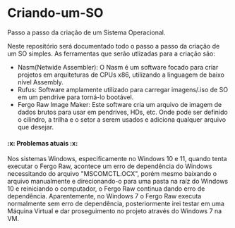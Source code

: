 # Criando-um-SO
Passo a passo da criação de um Sistema Operacional.

Neste repositório será documentado todo o passo a passo da criação de um SO simples. As ferramentas que serão utlizadas para a criação são:
- Nasm(Netwide Assembler): O Nasm é um software focado para criar projetos em arquiteturas de CPUs x86, utilizando a linguagem de baixo nível Assembly.
- Rufus: Software amplamente utilizado para carregar imagens/.iso de SO em um pendrive para torná-lo bootável.
- Fergo Raw Image Maker: Este software cria um arquivo de imagem de dados brutos para usar em pendrives, HDs, etc. Onde pode ser definido o cilindro, a trilha e o setor a serem usados ​​e adiciona qualquer arquivo que desejar.

<h4> :x: Problemas atuais :x: </h4>
Nos sistemas Windows, especificamente no Windows 10 e 11, quando tenta executar o Fergo Raw, acontece um erro de dependência do Windows necessitando do arquivo "MSCOMCTL.OCX", porém mesmo baixando o arquivo manualmente e direcionando-o para uma pasta na raíz do Windows 10 e reiniciando o computador, o Fergo Raw continua dando erro de dependência.
Aparentemente, no Windows 7 o Fergo Raw executa normalmente sem erro de dependência, posteriormente irei testar em uma Máquina Virtual e dar proseguimento no projeto através do Windows 7 na VM.
